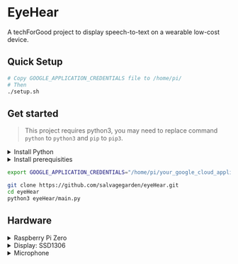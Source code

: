 # EyeHear

A techForGood project to display speech-to-text on a wearable low-cost device.

## Quick Setup

```bash
# Copy GOOGLE_APPLICATION_CREDENTIALS file to /home/pi/
# Then
./setup.sh
```

## Get started

> This project requires python3, you may need to replace command `python` to `python3` and `pip` to `pip3`.

<details>
  <summary>Install Python</summary>
  
```bash
sudo apt-get update
sudo apt-get install -y build-essential python-dev python-rpi.gpio python-spidev python-pip python-pil python-numpy raspberrypi-kernel-headers
sudo apt install libportaudio2
```

</details>

<details>
  <summary>Install prerequisities</summary>

```bash
pip3 install -r requirements.txt
```

</details>

```bash
export GOOGLE_APPLICATION_CREDENTIALS="/home/pi/your_google_cloud_application_credential.json"

git clone https://github.com/salvagegarden/eyeHear.git
cd eyeHear
python3 eyeHear/main.py
```

## Hardware

<details>
  <summary>Raspberry Pi Zero</summary>

- 1GHz CPU
- 512MB RAM

</details>

<details>
  <summary>Display: SSD1306</summary>

- Resolution: 128x64

</details>

<details>
  <summary>Microphone</summary>

- USB Microphone

</details>
